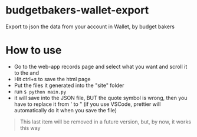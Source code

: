 # budgetbakers-wallet-export

Export to json the data from your account in Wallet, by budget bakers

# How to use

- Go to the web-app records page and select what you want and scroll it to the and
- Hit ctrl+s to save the html page
- Put the files it generated into the "site" folder
- run `$ python main.py`
- it will save into the JSON file, BUT the quote symbol is wrong, then you have to replace it from ' to " (if you use VSCode, prettier will automatically do it when you save the file)

> This last item will be removed in a future version, but, by now, it works this way
